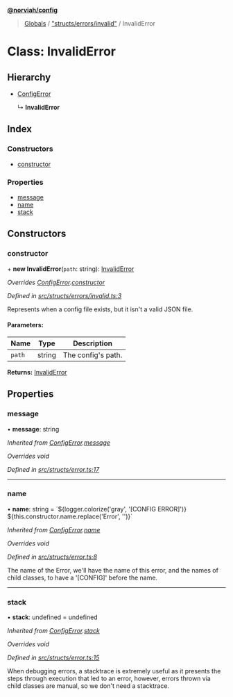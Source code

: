 **[@norviah/config](../README.md)**

> [Globals](../globals.md) / ["structs/errors/invalid"](../modules/_structs_errors_invalid_.md) / InvalidError

# Class: InvalidError

## Hierarchy

* [ConfigError](_structs_error_.configerror.md)

  ↳ **InvalidError**

## Index

### Constructors

* [constructor](_structs_errors_invalid_.invaliderror.md#constructor)

### Properties

* [message](_structs_errors_invalid_.invaliderror.md#message)
* [name](_structs_errors_invalid_.invaliderror.md#name)
* [stack](_structs_errors_invalid_.invaliderror.md#stack)

## Constructors

### constructor

\+ **new InvalidError**(`path`: string): [InvalidError](_structs_errors_invalid_.invaliderror.md)

*Overrides [ConfigError](_structs_error_.configerror.md).[constructor](_structs_error_.configerror.md#constructor)*

*Defined in [src/structs/errors/invalid.ts:3](https://github.com/norviah/config/blob/4c1b602/src/structs/errors/invalid.ts#L3)*

Represents when a config file exists, but it isn't a valid JSON file.

#### Parameters:

Name | Type | Description |
------ | ------ | ------ |
`path` | string | The config's path.  |

**Returns:** [InvalidError](_structs_errors_invalid_.invaliderror.md)

## Properties

### message

•  **message**: string

*Inherited from [ConfigError](_structs_error_.configerror.md).[message](_structs_error_.configerror.md#message)*

*Overrides void*

*Defined in [src/structs/error.ts:17](https://github.com/norviah/config/blob/4c1b602/src/structs/error.ts#L17)*

___

### name

•  **name**: string = \`${logger.colorize('gray', '[CONFIG ERROR]')} ${this.constructor.name.replace('Error', '')}\`

*Inherited from [ConfigError](_structs_error_.configerror.md).[name](_structs_error_.configerror.md#name)*

*Overrides void*

*Defined in [src/structs/error.ts:8](https://github.com/norviah/config/blob/4c1b602/src/structs/error.ts#L8)*

The name of the Error, we'll have the name of this error, and the names of
child classes, to have a '[CONFIG]' before the name.

___

### stack

•  **stack**: undefined = undefined

*Inherited from [ConfigError](_structs_error_.configerror.md).[stack](_structs_error_.configerror.md#stack)*

*Overrides void*

*Defined in [src/structs/error.ts:15](https://github.com/norviah/config/blob/4c1b602/src/structs/error.ts#L15)*

When debugging errors, a stacktrace is extremely useful as it presents the
steps through execution that led to an error, however, errors thrown via
child classes are manual, so we don't need a stacktrace.
